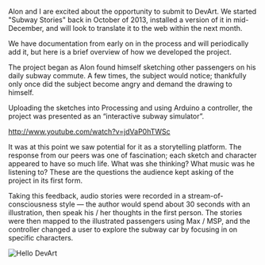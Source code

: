 Alon and I are excited about the opportunity to submit to DevArt. We started "Subway Stories" back in October of 2013,  installed a version of it in mid-December, and will look to translate it to the web within the next month.

We have documentation from early on in the process and will periodically add it, but here is a brief overview of how we developed the project.

The project began as Alon found himself sketching other passengers on his daily subway commute. A few times, the subject would notice; thankfully only once did the subject become angry and demand the drawing to himself.

Uploading the sketches into Processing and using Arduino a controller, the project was presented as an “interactive subway simulator”.

http://www.youtube.com/watch?v=jdVaP0hTWSc

It was at this point we saw potential for it as a storytelling platform. The response from our peers was one of fascination; each sketch and character appeared to have so much life. What was she thinking? What music was he listening to? These are the questions the audience kept asking of the project in its first form.

Taking this feedback, audio stories were recorded in a stream-of-consciousness style — the author would spend about 30 seconds with an illustration, then speak his / her thoughts in the first person. The stories were then mapped to the illustrated passengers using Max / MSP, and the controller changed a user to explore the subway car by focusing in on specific characters.

![Hello DevArt](http://www.jffng.com/wp-content/uploads/2014/01/Screen-Shot-2014-01-03-at-12.25.55-PM.png "Subway Stories, meet DevArt")